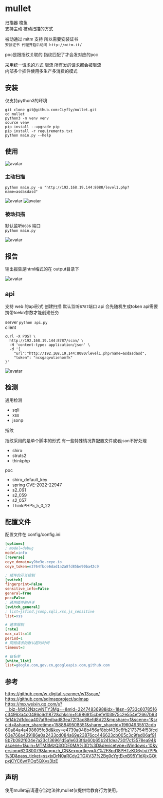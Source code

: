 <!--
 * @Date: 2022-01-11 18:08:25
 * @LastEditors: recar
 * @LastEditTime: 2022-04-07 18:32:42
-->
# mullet
扫描器 梭鱼  
支持主动 被动扫描的方式  

被动通过 mitm 支持 所以需要安装证书  
`安装证书 代理开启后访问 http://mitm.it/`  

poc是跟指纹关联的 指纹匹配了才会发对应的poc  

采用统一请求的方式 限流 所有发的请求都会被限流  
内部多个插件使用多生产多消费的模式  


## 安装

仅支持python3的环境  

```shell
git clone git@github.com:Ciyfly/mullet.git
cd mullet
python3 -m venv venv
source venv
pip install --upgrade pip
pip install -r requirements.txt
python main.py --help
```

## 使用

![avatar](imgs/使用.jpg)

### 主动扫描
`python main.py -u "http://192.168.19.144:8080/level1.php?name=asdasdasd"`  

![avatar](imgs/主动扫描1.jpg)
![avatar](imgs/主动扫描2.jpg)



### 被动扫描

默认监听`8686` 端口  
`python main.py`

![avatar](imgs/被动扫描.jpg)

## 报告
输出报告是html格式的在 output目录下  

![avatar](imgs/报告.jpg)

## api
支持 web 的api形式 创建扫描 默认监听`8787`端口
api 会先随机生成token api需要携带toekn参数才能创建任务  

server `python api.py`  
client   
```shell
curl -X POST \
  http://192.168.19.144:8787/scan/ \
  -H 'content-type: application/json' \
  -d '{
	"url":"http://192.168.19.144:8080/level1.php?name=asdasdasd",
	"token": "ncsgaqvuliehomfk"
}'
```

![avatar](imgs/api.jpg)


## 检测
通用检测  

- sqli
- xss
- jsonp

指纹

指纹采用的是单个脚本的形式 有一些特殊情况靠配置文件或者json不好处理  

- shiro
- struts2
- thinkphp

poc 

- shiro_default_key
- spring CVE-2022-22947
- s2_061
- s2_059
- s2_057
- ThinkPHP5_5_0_22


## 配置文件  
配置文件在 config/config.ini
```ini
[options]
; model=debug
model=info
[reverse]
ceye_domain=y9be3e.ceye.io
ceye_token=e3764fbde6dad1a2a8fd85be90ba42c9

; 插件的开关控制
[switch]
fingerprint=False
sensitive_info=False
general=True
poc=False
; 通用插件的开关
[switch_general]
; list=jsfind,jsonp,sqli,xss,js_sensitive
list=xss

# 速率限制
[rate]
max_calls=10
period=1
# 网络请求的默认超时时间
timeout=3

# 白名单
[white_list]
list=google.com,gov.cn,googleapis.com,github.com
```
## 参考
https://github.com/w-digital-scanner/w13scan/  
https://github.com/sqlmapproject/sqlmap  
https://mp.weixin.qq.com/s?__biz=MzU2NzcwNTY3Mg==&mid=2247483698&idx=1&sn=9733c6078516c34963a4c0486c6d1872&chksm=fc986815cbefe103975c2e554ef2667b931e14b2d1dcca407af9edbad83ea72f3ac88efd8d22&mpshare=1&scene=1&srcid=&sharer_sharetime=1588849508551&sharer_shareid=19604935512cdb60a84a4a498605fc8d&key=e4739a048b456af8bbf436c6fb2173754f53fcd63e766a439186e0a2433cd084a69e23876cc446623cb005c3c9fed06af918b7b082f604e7a23c136961d5a1e633f4a60b65b241dea730f7c13578ea94&ascene=1&uin=MTM3MzQ3ODE0MA%3D%3D&devicetype=Windows+10&version=62080079&lang=zh_CN&exportkey=AZ%2F8pd18PHTzKD6ytyi7PPk%3D&pass_ticket=ssxjxDrN0aRCdy2TGXV37%2Bg0cYgtEknB95Y1dXjxGOtpxjCYC6wfPOq5QXvs3lzE  

## 声明
使用mullet前请遵守当地法律,mullet仅提供给教育行为使用。
